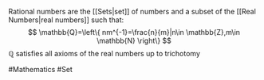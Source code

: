 Rational numbers are the [[Sets|set]] of numbers and a subset of the [[Real Numbers|real numbers]] such that:
$$
\mathbb{Q}=\left\{  nm^{-1}=\frac{n}{m}|n\in \mathbb{Z},m\in \mathbb{N}  \right\}
$$
$\mathbb{Q}$ satisfies all axioms of the real numbers up to trichotomy

#Mathematics #Set